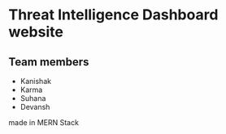 # Threat Intelligence Dashboard website

## Team members

- Kanishak
- Karma
- Suhana
- Devansh

made in MERN Stack

